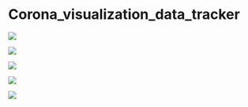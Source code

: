 # Corona_visualization_data_tracker

![](https://pbs.twimg.com/media/FbQeokDWAAEWxfP?format=jpg&name=large)

![](https://pbs.twimg.com/media/Fb8qpi9XoAEljfu?format=jpg&name=large )

![](https://pbs.twimg.com/media/Fb8qr1XXEAAVzTm?format=jpg&name=large )

![](https://pbs.twimg.com/media/Fb8qt4AWAAEX6LB?format=jpg&name=large )

![](https://pbs.twimg.com/media/Fb8qvzKXgAIVj7V?format=jpg&name=large )

![]( )































